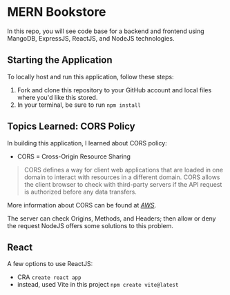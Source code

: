 # MERN Bookstore

In this repo, you will see code base for a backend and frontend using MangoDB, ExpressJS, ReactJS, and NodeJS technologies. 

## Starting the Application

To locally host and run this application, follow these steps:

1. Fork and clone this repository to your GitHub account and local files where you'd like this stored.
2. In your terminal, be sure to run `npm install`

## Topics Learned: CORS Policy

In building this application, I learned about CORS policy:

- CORS = Cross-Origin Resource Sharing 

> CORS defines a way for client web applications that are loaded in one domain to interact with resources in a different domain. CORS allows the client browser to check with third-party servers if the API request is authorized before any data transfers. 

More information about CORS can be found at *[AWS](https://aws.amazon.com/what-is/cross-origin-resource-sharing/)*. 

The server can check Origins, Methods, and Headers; then allow or deny the request
NodeJS offers some solutions to this problem.

## React

A few options to use ReactJS:

- CRA `create react app`
- instead, used Vite in this project `npm create vite@latest`